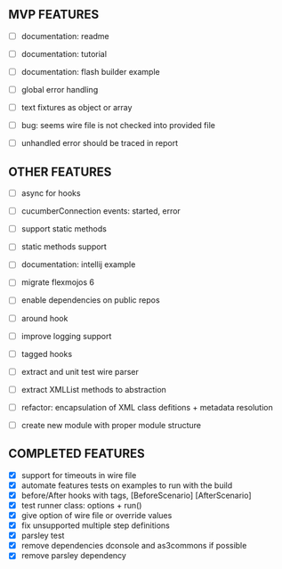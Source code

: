 MVP FEATURES
------------------------
- [ ] documentation: readme
- [ ] documentation: tutorial
- [ ] documentation: flash builder example
- [ ] global error handling
- [ ] text fixtures as object or array
- [ ] bug: seems wire file is not checked into provided file
- [ ] unhandled error should be traced in report


OTHER FEATURES
------------------------
- [ ] async for hooks
- [ ] cucumberConnection events: started, error
- [ ] support static methods
- [ ] static methods support
- [ ] documentation: intellij example
- [ ] migrate flexmojos 6
- [ ] enable dependencies on public repos
- [ ] around hook
- [ ] improve logging support
- [ ] tagged hooks
- [ ] extract and unit test wire parser
- [ ] extract XMLList methods to abstraction
- [ ] refactor: encapsulation of XML class defitions + metadata resolution
- [ ] create new module with proper module structure


COMPLETED FEATURES
------------------------
- [x] support for timeouts in wire file
- [x] automate features tests on examples to run with the build
- [x] before/After hooks with tags, [BeforeScenario] [AfterScenario]
- [x] test runner class: options + run()
- [x] give option of wire file or override values
- [x] fix unsupported multiple step definitions
- [x] parsley test
- [x] remove dependencies dconsole and as3commons if possible
- [x] remove parsley dependency
